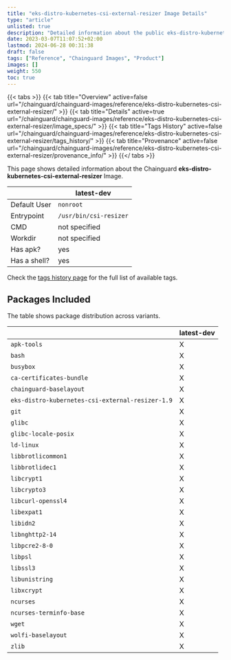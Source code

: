 ```yaml
---
title: "eks-distro-kubernetes-csi-external-resizer Image Details"
type: "article"
unlisted: true
description: "Detailed information about the public eks-distro-kubernetes-csi-external-resizer Chainguard Image."
date: 2023-03-07T11:07:52+02:00
lastmod: 2024-06-28 00:31:38
draft: false
tags: ["Reference", "Chainguard Images", "Product"]
images: []
weight: 550
toc: true
---
```


{{< tabs >}}
{{< tab title="Overview" active=false url="/chainguard/chainguard-images/reference/eks-distro-kubernetes-csi-external-resizer/" >}}
{{< tab title="Details" active=true url="/chainguard/chainguard-images/reference/eks-distro-kubernetes-csi-external-resizer/image_specs/" >}}
{{< tab title="Tags History" active=false url="/chainguard/chainguard-images/reference/eks-distro-kubernetes-csi-external-resizer/tags_history/" >}}
{{< tab title="Provenance" active=false url="/chainguard/chainguard-images/reference/eks-distro-kubernetes-csi-external-resizer/provenance_info/" >}}
{{</ tabs >}}

This page shows detailed information about the Chainguard **eks-distro-kubernetes-csi-external-resizer** Image.

|              | latest-dev             |
|--------------|------------------------|
| Default User | `nonroot`              |
| Entrypoint   | `/usr/bin/csi-resizer` |
| CMD          | not specified          |
| Workdir      | not specified          |
| Has apk?     | yes                    |
| Has a shell? | yes                    |

Check the [tags history page](/chainguard/chainguard-images/reference/eks-distro-kubernetes-csi-external-resizer/tags_history/) for the full list of available tags.

## Packages Included
The table shows package distribution across variants.

|                                                  | latest-dev |
|--------------------------------------------------|------------|
| `apk-tools`                                      | X          |
| `bash`                                           | X          |
| `busybox`                                        | X          |
| `ca-certificates-bundle`                         | X          |
| `chainguard-baselayout`                          | X          |
| `eks-distro-kubernetes-csi-external-resizer-1.9` | X          |
| `git`                                            | X          |
| `glibc`                                          | X          |
| `glibc-locale-posix`                             | X          |
| `ld-linux`                                       | X          |
| `libbrotlicommon1`                               | X          |
| `libbrotlidec1`                                  | X          |
| `libcrypt1`                                      | X          |
| `libcrypto3`                                     | X          |
| `libcurl-openssl4`                               | X          |
| `libexpat1`                                      | X          |
| `libidn2`                                        | X          |
| `libnghttp2-14`                                  | X          |
| `libpcre2-8-0`                                   | X          |
| `libpsl`                                         | X          |
| `libssl3`                                        | X          |
| `libunistring`                                   | X          |
| `libxcrypt`                                      | X          |
| `ncurses`                                        | X          |
| `ncurses-terminfo-base`                          | X          |
| `wget`                                           | X          |
| `wolfi-baselayout`                               | X          |
| `zlib`                                           | X          |

